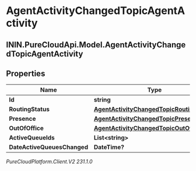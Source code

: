 # AgentActivityChangedTopicAgentActivity

## ININ.PureCloudApi.Model.AgentActivityChangedTopicAgentActivity

## Properties

|Name | Type | Description | Notes|
|------------ | ------------- | ------------- | -------------|
| **Id** | **string** |  | [optional] |
| **RoutingStatus** | [**AgentActivityChangedTopicRoutingStatus**](AgentActivityChangedTopicRoutingStatus) |  | [optional] |
| **Presence** | [**AgentActivityChangedTopicPresence**](AgentActivityChangedTopicPresence) |  | [optional] |
| **OutOfOffice** | [**AgentActivityChangedTopicOutOfOffice**](AgentActivityChangedTopicOutOfOffice) |  | [optional] |
| **ActiveQueueIds** | **List&lt;string&gt;** |  | [optional] |
| **DateActiveQueuesChanged** | **DateTime?** |  | [optional] |



_PureCloudPlatform.Client.V2 231.1.0_
